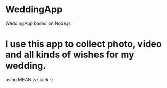 # WeddingApp
WeddingApp based on Node.js

# I use this app to collect photo, video and all kinds of wishes for my wedding.
using MEAN.js stack :)
